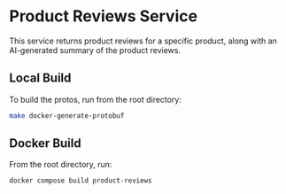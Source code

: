 # Product Reviews Service

This service returns product reviews for a specific product, along with an AI-generated 
summary of the product reviews. 

## Local Build

To build the protos, run from the root directory:

```sh
make docker-generate-protobuf
```

## Docker Build

From the root directory, run:

```sh
docker compose build product-reviews
```
